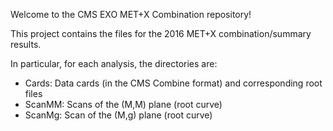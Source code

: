 Welcome to the CMS EXO MET+X Combination repository!

This project contains the files for the 2016 MET+X combination/summary results.

In particular, for each analysis, the directories are:
- Cards: Data cards (in the CMS Combine format) and corresponding root files 
- ScanMM: Scans of the (M,M) plane (root curve)
- ScanMg: Scan of the (M,g) plane (root curve)
